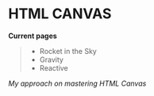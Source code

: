 # HTML CANVAS

**Current pages**

>  - Rocket in the Sky
> - Gravity
> - Reactive

*My approach on mastering HTML Canvas*
